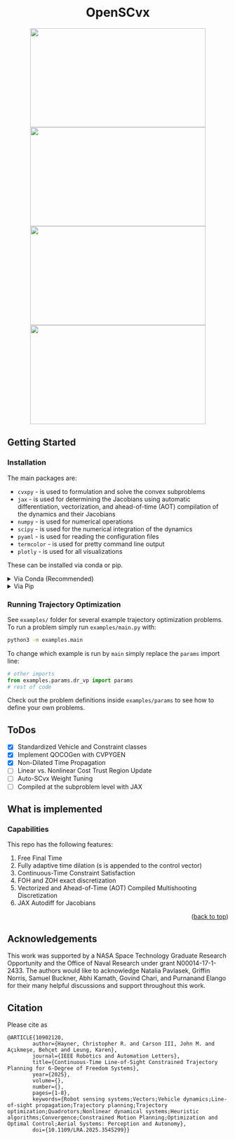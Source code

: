 <!-- Improved compatibility of back to top link: See: https://github.com/othneildrew/Best-README-Template/pull/73 -->
<a id="readme-top"></a>
<!--
*** Thanks for checking out the Best-README-Template. If you have a suggestion
*** that would make this better, please fork the repo and create a pull request
*** or simply open an issue with the tag "enhancement".
*** Don't forget to give the project a star!
*** Thanks again! Now go create something AMAZING! :D
-->



<!-- PROJECT SHIELDS -->
<!--
*** I'm using markdown "reference style" links for readability.
*** Reference links are enclosed in brackets [ ] instead of parentheses ( ).
*** See the bottom of this document for the declaration of the reference variables
*** for contributors-url, forks-url, etc. This is an optional, concise syntax you may use.
*** https://www.markdownguide.org/basic-syntax/#reference-style-links
-->
<!-- [![Contributors][contributors-shield]][contributors-url]
[![Forks][forks-shield]][forks-url]
[![Stargazers][stars-shield]][stars-url]
[![Issues][issues-shield]][issues-url]
[![MIT License][license-shield]][license-url]
[![LinkedIn][linkedin-shield]][linkedin-url] -->

<!-- PROJECT LOGO -->
<br />
<div align="center">
<h1 align="center">OpenSCvx</h1>

<!--   <div style="text-align: center;"> -->
<div style="display: flex; flex-wrap: wrap; justify-content: center;">
<img src="figures/ctlos_dr.gif" width="400" height="225"/>
<!-- <div style="width 45%">
<p width="10"><em>Proposed Rel Nav</em></p>
</div> -->
<!--   <div style="text-align: center;"> -->
<img src="figures/dtlos_dr.gif" width="400" height="225"/>
<!-- <div style="width 45%">
<p><em>Baseline Rel Nav</em></p>
</div> -->
</div>

<div style="display: flex; flex-wrap: wrap; justify-content: center;">
<!--   <div style="text-align: center;"> -->
<img src="figures/ctlos_cine.gif" width="400" height="225"/>
<!-- <p><em>Proposed Cinematography</em></p> -->
<!--   </div> -->
<!--   <div style="text-align: center;"> -->
<img src="figures/dtlos_cine.gif" width="400" height="225"/>
<!-- <p><em>Baseline Cinematography</em></p> -->
<!--   </div> -->
</div>
</div>

<!-- GETTING STARTED -->
## Getting Started


### Installation
The main packages are:
- ```cvxpy``` - is used to formulation and solve the convex subproblems
- ```jax``` - is used for determining the Jacobians using automatic differentiation, vectorization, and ahead-of-time (AOT) compilation of the dynamics and their Jacobians 
- ```numpy``` - is used for numerical operations
- ```scipy``` - is used for the numerical integration of the dynamics
- ```pyaml```  - is used for reading the configuration files
- ```termcolor``` - is used for pretty command line output
- ```plotly``` - is used for all visualizations


These can be installed via conda or pip.
<details>
<summary>Via Conda (Recommended) </summary>

1. Clone the repo
   ```sh
   git clone https://github.com/haynec/quad_sim.git
   ```
2. Install environment packages (this will take about a minute or two):
   ```sh
   conda env create -f environment.yml
   ```
3. Activate the environment:
   ```sh
   conda activate los_guidance
   ```

</details>

<details>
<summary>Via Pip</summary>

0. Prerequisites
   Python >= 3.9
1. Clone the repo
   ```sh
   git clone https://github.com/haynec/openscvx.git
   ```
2. Install environment packages:
   ```sh
   pip install -r requirements.txt
   ```
</details>

### Running Trajectory Optimization

See `examples/` folder for several example trajectory optimization problems.
To run a problem simply run `examples/main.py` with:

```bash
python3 -m examples.main
```

To change which example is run by `main` simply replace the `params` import line:

```python
# other imports
from examples.params.dr_vp import params
# rest of code
```

Check out the problem definitions inside `examples/params` to see how to define your own problems.


## ToDos
- [X] Standardized Vehicle and Constraint classes
- [X] Implement QOCOGen with CVPYGEN
- [X] Non-Dilated Time Propagation 
- [ ] Linear vs. Nonlinear Cost Trust Region Update
- [ ] Auto-SCvx Weight Tuning
- [ ] Compiled at the subproblem level with JAX
## What is implemented

### Capabilities
This repo has the following features:
1. Free Final Time
2. Fully adaptive time dilation (s is appended to the control vector)
3. Continuous-Time Constraint Satisfaction
4. FOH and ZOH exact discretization
6. Vectorized and Ahead-of-Time (AOT) Compiled Multishooting Discretization
7. JAX Autodiff for Jacobians

<p align="right">(<a href="#readme-top">back to top</a>)</p>


## Acknowledgements
This work was supported by a NASA Space Technology Graduate Research Opportunity and the Office of Naval Research under grant N00014-17-1-2433. The authors would like to acknowledge Natalia Pavlasek, Griffin Norris, Samuel Buckner, Abhi Kamath, Govind Chari, and Purnanand Elango for their many helpful discussions and support throughout this work.

## Citation
Please cite as 
```
@ARTICLE{10902120,
        author={Hayner, Christopher R. and Carson III, John M. and Açıkmeşe, Behçet and Leung, Karen},
        journal={IEEE Robotics and Automation Letters}, 
        title={Continuous-Time Line-of-Sight Constrained Trajectory Planning for 6-Degree of Freedom Systems}, 
        year={2025},
        volume={},
        number={},
        pages={1-8},
        keywords={Robot sensing systems;Vectors;Vehicle dynamics;Line-of-sight propagation;Trajectory planning;Trajectory optimization;Quadrotors;Nonlinear dynamical systems;Heuristic algorithms;Convergence;Constrained Motion Planning;Optimization and Optimal Control;Aerial Systems: Perception and Autonomy},
        doi={10.1109/LRA.2025.3545299}}
```




<!-- MARKDOWN LINKS & IMAGES -->
<!-- https://www.markdownguide.org/basic-syntax/#reference-style-links -->
[contributors-shield]: https://img.shields.io/github/contributors/haynec/los_guidance.svg?style=for-the-badge
[contributors-url]: https://github.com/haynec/los_guidance/graphs/contributors
[forks-shield]: https://img.shields.io/github/forks/haynec/los_guidance.svg?style=for-the-badge
[forks-url]: https://github.com/haynec/los_guidance/network/members
[stars-shield]: https://img.shields.io/github/stars/haynec/los_guidance.svg?style=for-the-badge
[stars-url]: https://github.com/haynec/los_guidance/stargazers
[issues-shield]: https://img.shields.io/github/issues/haynec/los_guidance.svg?style=for-the-badge
[issues-url]: https://github.com/haynec/los_guidance/issues
[license-shield]: https://img.shields.io/github/license/haynec/los_guidance.svg?style=for-the-badge
[license-url]: https://github.com/haynec/los_guidance/blob/master/LICENSE.txt
[linkedin-shield]: https://img.shields.io/badge/-LinkedIn-black.svg?style=for-the-badge&logo=linkedin&colorB=555
[linkedin-url]: https://linkedin.com/in/linkedin_username
[product-screenshot]: images/screenshot.png
[Next.js]: https://img.shields.io/badge/next.js-000000?style=for-the-badge&logo=nextdotjs&logoColor=white
[Next-url]: https://nextjs.org/
[React.js]: https://img.shields.io/badge/React-20232A?style=for-the-badge&logo=react&logoColor=61DAFB
[React-url]: https://reactjs.org/
[Vue.js]: https://img.shields.io/badge/Vue.js-35495E?style=for-the-badge&logo=vuedotjs&logoColor=4FC08D
[Vue-url]: https://vuejs.org/
[Angular.io]: https://img.shields.io/badge/Angular-DD0031?style=for-the-badge&logo=angular&logoColor=white
[Angular-url]: https://angular.io/
[Svelte.dev]: https://img.shields.io/badge/Svelte-4A4A55?style=for-the-badge&logo=svelte&logoColor=FF3E00
[Svelte-url]: https://svelte.dev/
[Laravel.com]: https://img.shields.io/badge/Laravel-FF2D20?style=for-the-badge&logo=laravel&logoColor=white
[Laravel-url]: https://laravel.com
[Bootstrap.com]: https://img.shields.io/badge/Bootstrap-563D7C?style=for-the-badge&logo=bootstrap&logoColor=white
[Bootstrap-url]: https://getbootstrap.com
[JQuery.com]: https://img.shields.io/badge/jQuery-0769AD?style=for-the-badge&logo=jquery&logoColor=white
[JQuery-url]: https://jquery.com 
